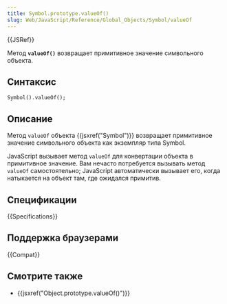 ```yaml
---
title: Symbol.prototype.valueOf()
slug: Web/JavaScript/Reference/Global_Objects/Symbol/valueOf
---
```


{{JSRef}}

Метод **`valueOf()`** возвращает примитивное значение символьного объекта.

## Синтаксис

```
Symbol().valueOf();
```

## Описание

Метод `valueOf` объекта {{jsxref("Symbol")}} возвращает примитивное значение символьного объекта как экземпляр типа Symbol.

JavaScript вызывает метод `valueOf` для конвертации объекта в примитивное значение. Вам нечасто потребуется вызывать метод `valueOf` самостоятельно; JavaScript автоматически вызывает его, когда натыкается на объект там, где ожидался примитив.

## Спецификации

{{Specifications}}

## Поддержка браузерами

{{Compat}}

## Смотрите также

- {{jsxref("Object.prototype.valueOf()")}}
